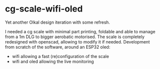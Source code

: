 # cg-scale-wifi-oled

Yet another Olkal design iteration with some refresh.

I needed a cg scale with minimal part printing, foldable and able to manage from a 1m DLG to bigger aerobatic motorised.
The scale is completely redesigned with openscad, allowing to modify it if needed.
Development from scratch of the software, around an ESP32 oled:
 * wifi allowing a fast (re)configuration of the scale
 * wifi and oled allowing the live monitoring

